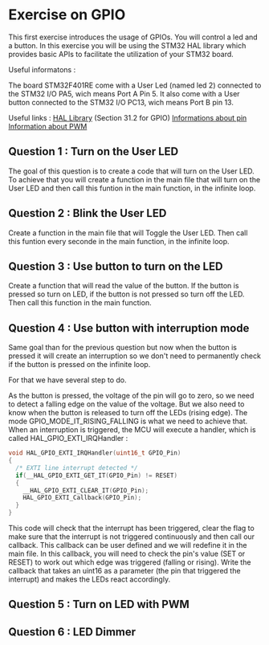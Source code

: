 # Exercise on GPIO

This first exercise introduces the usage of GPIOs.
You will control a led and a button.
In this exercise you will be using the STM32 HAL library which provides basic APIs to facilitate the utilization of your STM32 board.

Useful informatons :

The board STM32F401RE come with a User Led (named led 2) connected to the STM32 I/O PA5, wich means Port A Pin 5.
It also come with a User button connected to the STM32 I/O PC13, wich means Port B pin 13.

Useful links :
[HAL Library](https://www.st.com/resource/en/user_manual/um1725-description-of-stm32f4-hal-and-lowlayer-drivers-stmicroelectronics.pdf) (Section 31.2 for GPIO)
[Informations about pin]()
[Information about PWM]()

## Question 1 : Turn on the User LED

The goal of this question is to create a code that will turn on the User LED.
To achieve that you will create a function in the main file that will turn on the User LED and then call this funtion in the main function, in the infinite loop.

## Question 2 : Blink the User LED

Create a function in the main file that will Toggle the User LED.
Then call this funtion every seconde in the main function, in the infinite loop.

## Question 3 : Use button to turn on the LED

Create a function that will read the value of the button.
If the button is pressed so turn on LED, if the button is not pressed so turn off the LED.
Then call this function in the main function.

## Question 4 : Use button with interruption mode

Same goal than for the previous question but now when the button is pressed it will create an interruption so we don't need to permanently check if the button is pressed on the infinite loop.

For that we have several step to do.

As the button is pressed, the voltage of the pin will go to zero, so we need to detect a falling edge on the value of the voltage.
But we also need to know when the button is released to turn off the LEDs (rising edge).
The mode GPIO_MODE_IT_RISING_FALLING is what we need to achieve that.
When an interruption is triggered, the MCU will execute a handler, which is called HAL_GPIO_EXTI_IRQHandler : 

```cpp
void HAL_GPIO_EXTI_IRQHandler(uint16_t GPIO_Pin)
{
  /* EXTI line interrupt detected */
  if(__HAL_GPIO_EXTI_GET_IT(GPIO_Pin) != RESET)
  {
    __HAL_GPIO_EXTI_CLEAR_IT(GPIO_Pin);
    HAL_GPIO_EXTI_Callback(GPIO_Pin);
  }
}
```

This code will check that the interrupt has been triggered, clear the flag to make sure that the interrupt is not triggered continuously and then call our callback.
This callback can be user defined and we will redefine it in the main file.
In this callback, you will need to check the pin's value (SET or RESET) to work out which edge was triggered (falling or rising).
Write the callback that takes an uint16 as a parameter (the pin that triggered the interrupt) and makes the LEDs react accordingly.

## Question 5 : Turn on LED with PWM

## Question 6 : LED Dimmer
